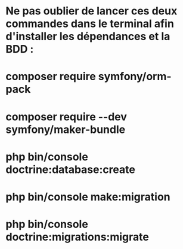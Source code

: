 # Ne pas oublier de lancer ces deux commandes dans le terminal afin d'installer les dépendances et la BDD :

# composer require symfony/orm-pack

# composer require --dev symfony/maker-bundle

# php bin/console doctrine:database:create

# php bin/console make:migration

# php bin/console doctrine:migrations:migrate
